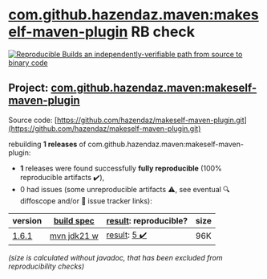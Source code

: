 [com.github.hazendaz.maven:makeself-maven-plugin](https://central.sonatype.com/artifact/com.github.hazendaz.maven/makeself-maven-plugin/versions) RB check
=======

[![Reproducible Builds](https://reproducible-builds.org/images/logos/rb.svg) an independently-verifiable path from source to binary code](https://reproducible-builds.org/)

## Project: [com.github.hazendaz.maven:makeself-maven-plugin](https://central.sonatype.com/artifact/com.github.hazendaz.maven/makeself-maven-plugin/versions)

Source code: [https://github.com/hazendaz/makeself-maven-plugin.git](https://github.com/hazendaz/makeself-maven-plugin.git)

rebuilding **1 releases** of com.github.hazendaz.maven:makeself-maven-plugin:
- **1** releases were found successfully **fully reproducible** (100% reproducible artifacts :heavy_check_mark:),
- 0 had issues (some unreproducible artifacts :warning:, see eventual :mag: diffoscope and/or :memo: issue tracker links):

| version | [build spec](/BUILDSPEC.md) | [result](https://reproducible-builds.org/docs/jvm/): reproducible? | size |
| -- | --------- | ------ | -- |
| [1.6.1](https://central.sonatype.com/artifact/com.github.hazendaz.maven/makeself-maven-plugin/1.6.1/pom) | [mvn jdk21 w](makeself-maven-plugin-1.6.1.buildspec) | [result](makeself-maven-plugin-1.6.1.buildinfo): [5 :heavy_check_mark: ](makeself-maven-plugin-1.6.1.buildcompare) | 96K |

<i>(size is calculated without javadoc, that has been excluded from reproducibility checks)</i>
